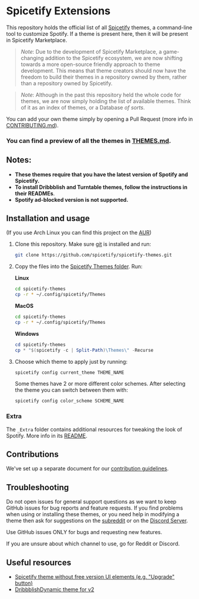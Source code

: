 # Spicetify Extensions

This repository holds the official list of all [Spicetify](https://github.com/spicetify/spicetify-cli) themes, a command-line tool to customize Spotify. If a theme is present here, then it will be present in Spicetify Marketplace.

> _Note_: Due to the development of Spicetify Marketplace, a game-changing addition to the Spicetify ecosystem, we are now shifting towards a more open-source friendly approach to theme development. This means that theme creators should now have the freedom to build their themes in a repository owned by them, rather than a repository owned by Spicetify.

> _Note_: Although in the past this repository held the whole code for themes, we are now simply holding the list of available themes. Think of it as an index of themes, or a Database _of sorts_.

You can add your own theme simply by opening a Pull Request (more info in [CONTRIBUTING.md](./CONTRIBUTING.md)).

### **You can find a preview of all the themes in [THEMES.md](./THEMES.md).**

## Notes:

- **These themes require that you have the latest version of Spotify and Spicetify.**
- **To install Dribbblish and Turntable themes, follow the instructions in their READMEs**.
- **Spotify ad-blocked version is not supported.**

## Installation and usage

(If you use Arch Linux you can find this project on the [AUR](https://aur.archlinux.org/packages/spicetify-themes-git/))

1.  Clone this repository. Make sure [git](https://git-scm.com/) is installed and run:

    ```bash
    git clone https://github.com/spicetify/spicetify-themes.git
    ```

2.  Copy the files into the [Spicetify Themes folder](https://spicetify.app/docs/development/customization#themes). Run:

    **Linux**

    ```bash
    cd spicetify-themes
    cp -r * ~/.config/spicetify/Themes
    ```

    **MacOS**

    ```bash
    cd spicetify-themes
    cp -r * ~/.config/spicetify/Themes
    ```

    **Windows**

    ```powershell
    cd spicetify-themes
    cp * "$(spicetify -c | Split-Path)\Themes\" -Recurse
    ```

3.  Choose which theme to apply just by running:
    ```bash
    spicetify config current_theme THEME_NAME
    ```
    Some themes have 2 or more different color schemes. After selecting the theme you can switch between them with:
    ```bash
    spicetify config color_scheme SCHEME_NAME
    ```

### Extra

The `_Extra` folder contains additional resources for tweaking the look of
Spotify. More info in its [README](./.Extra/README.md).

## Contributions

We've set up a separate document for our [contribution guidelines](./CONTRIBUTING.md).

## Troubleshooting

Do not open issues for general support questions as we want to keep GitHub issues for bug reports and feature requests. If you find problems when using or installing these themes, or you need help in modifying a theme then ask for suggestions on the [subreddit](https://www.reddit.com/r/spicetify/) or on the [Discord Server](https://discord.com/invite/VnevqPp2Rr).

Use GitHub issues ONLY for bugs and requesting new features.

If you are unsure about which channel to use, go for Reddit or Discord.

## Useful resources

- [Spicetify theme without free version UI elements (e.g. "Upgrade" button)](https://github.com/Daksh777/SpotifyNoPremium)
- [DribbblishDynamic theme for v2](https://github.com/JulienMaille/dribbblish-dynamic-theme)
